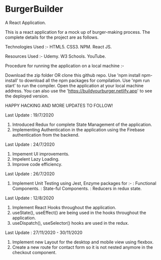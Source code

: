 # BurgerBuilder
A React Application.

This is a react application for a mock up of burger-making process. The complete details for the project are as follows.

Technologies Used :-
HTML5.
CSS3.
NPM.
React JS.

Resources Used :-
Udemy.
W3 Schools.
YouTube.

Procedure for running the application on a local machine :-
  
Download the zip folder OR clone this github repo.
Use 'npm install npm-install' to download all the npm packages for compilation.
Use 'npm run start' to run the compiler.
Open the application at your local machine address.
You can also use the 'https://buildyourburger.netlify.app' to see the deployed version.

HAPPY HACKING AND MORE UPDATES TO FOLLOW!

Last Update : 19/7/2020
1. Introduced Redux for complete State Management of the application.
2. Implementing Authentication in the application using the Firebase authentication from the backend.            

Last Update : 24/7/2020
1. Impement UI improvements.
2. Impelent Lazy Loading.
3. Improve code efficiency.

Last Update : 26/7/2020
1. Implement Unit Testing using Jest, Enzyme packages for :-
   : Functional Components.
   : State-ful Components.
   : Reducers in redux state.

Last Update : 12/8/2020
1. Implement React Hooks throughout the application.
2. useState(), useEffect() are being used in the hooks throughout the application.
3. useDispatch(), useSelector() hooks are used in the  redux.

Last Update : 27/11/2020 - 30/11/2020
1. Implement new Layout for the desktop and mobile view using flexbox.
2. Create a new route for contact form so it is not nested anymore in the checkout component.
